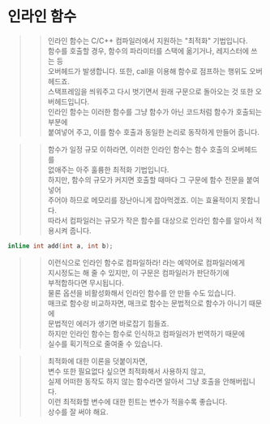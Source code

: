 # 인라인 함수  

>> 인라인 함수는 C/C++ 컴파일러에서 지원하는 "최적화" 기법입니다.      
>> 함수를 호출할 경우, 함수의 파라미터를 스택에 옮기거나, 레지스터에 쓰는 등      
>> 오버헤드가 발생합니다. 또한, call을 이용해 함수로 점프하는 행위도 오버헤드죠.      
>> 스택프레임을 씌워주고 다시 벗기면서 원래 구문으로 돌아오는 것 또한 오버헤드입니다.    
>> 인라인 함수는 이러한 함수를 그냥 함수가 아닌 코드처럼 함수가 호출되는 부분에    
>> 붙여넣어 주고, 이를 함수 호출과 동일한 논리로 동작하게 만들어 줍니다.    

>> 함수가 일정 규모 이하라면, 이러한 인라인 함수는 함수 호출의 오버헤드를      
>> 없애주는 아주 훌륭한 최적화 기법입니다.    
>> 하지만, 함수의 규모가 커지면 호출할 때마다 그 구문에 함수 전문을 붙여넣어    
>> 주어야 하므로 메모리를 장난아니게 잡아먹겠죠. 이는 효율적이지 못합니다.    
>> 따라서 컴파일러는 규모가 작은 함수를 대상으로 인라인 함수를 알아서 적용시켜 줍니다.    

```C++
inline int add(int a, int b);
```
>> 이런식으로 인라인 함수로 컴파일하라! 라는 예약어로 컴파일러에게    
>> 지시정도는 해 줄 수 있지만, 이 구문은 컴파일러가 판단하기에    
>> 부적합하다면 무시됩니다.  
>> 물론 옵션을 비활성화해서 인라인 함수를 안 만들 수도 있습니다.  
>> 매크로 함수랑 비교하자면,  매크로 함수는 문법적으로 함수가 아니기 때문에  
>> 문법적인 에러가 생기면 바로잡기 힘들죠.  
>> 하지만 인라인 함수는 함수로 인식하고 컴파일러가 번역하기 때문에  
>> 실수를 획기적으로 줄여줄 수 있습니다.  

>> 최적화에 대한 이론을 덧붙이자면,    
>> 변수 또한 필요없다 싶으면 최적화해서 사용하지 않고,    
>> 실제 어떠한 동작도 하지 않는 함수라면 알아서 그냥 호출을 안해버립니다.    
>> 이런 최적화할 변수에 대한 힌트는 변수가 적을수록 좋습니다.    
>> 상수를 잘 써야 해요.  

